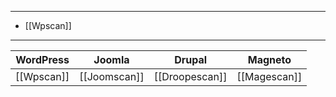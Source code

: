 
---
-  [[Wpscan]]
---

| WordPress  | Joomla       | Drupal         | Magneto      |
| ---------- | ------------ | -------------- | ------------ |
| [[Wpscan]] | [[Joomscan]] | [[Droopescan]] | [[Magescan]] |
